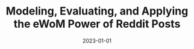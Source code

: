 ---
title: 'Modeling, Evaluating, and Applying the eWoM Power of Reddit Posts'
collection: publications
permalink: /publication/2023-Big Data and Cognitive Computing-Modeling,-Evaluating,.md
excerpt: 'L. Bonifazi G.; Corradini E.; Ursino D.; Virgili'
date: 2023-01-01
venue: 'Big Data and Cognitive Computing'
link: 'https://doi.org/10.3390/bdcc7010047'
location: 'Department of Information Engineering (DII), Polytechnic University of Marche, Ancona, 60121, Italy'
---